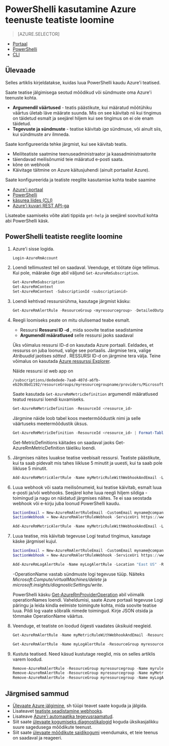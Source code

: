 <properties
    pageTitle="PowerShelli kasutamine Azure teenuste teatiste loomine | Microsoft Azure'i"
    description="PowerShelli abil saate luua Azure teatised, mis käivitab teatisi või automatiseerimise, kui teie määratud tingimustele."
    authors="rboucher"
    manager="carolz"
    editor=""
    services="monitoring-and-diagnostics"
    documentationCenter="monitoring-and-diagnostics"/>

<tags
    ms.service="monitoring-and-diagnostics"
    ms.workload="na"
    ms.tgt_pltfrm="na"
    ms.devlang="na"
    ms.topic="article"
    ms.date="10/20/2016"
    ms.author="robb"/>

# <a name="use-powershell-to-create-alerts-for-azure-services"></a>PowerShelli kasutamine Azure teenuste teatiste loomine

> [AZURE.SELECTOR]
- [Portaal](insights-alerts-portal.md)
- [PowerShelli](insights-alerts-powershell.md)
- [CLI](insights-alerts-command-line-interface.md)

## <a name="overview"></a>Ülevaade

Selles artiklis kirjeldatakse, kuidas luua PowerShelli kaudu Azure'i teatised.  

Saate teatise jälgimisega seotud mõõdikud või sündmuste oma Azure'i teenuste kohta.

- **Argumendil väärtused** - teatis päästikute, kui määratud mõõtühiku väärtus ületab läve määrate suunda. Mis on see käivitab nii kui tingimus on täidetud esmalt ja seejärel hiljem kui see tingimus on ei ole enam täidetud.    
- **Tegevuste ja sündmuste** - teatise käivitab *iga* sündmuse, või ainult siis, kui sündmuste arv ilmneda.

Saate konfigureerida tehke järgmist, kui see käivitab teatis.

- Meiliteatiste saatmine teenuseadministraator ja kaasadministraatorite
- täiendavad meilisõnumid teie määratud e-posti saata.
- kõne on webhook
- Käivitage täitmine on Azure käitusjuhendi (ainult portaalist Azure).

Saate konfigureerida ja teatiste reeglite kasutamise kohta teabe saamine

- [Azure'i portaal](insights-alerts-portal.md)
- [PowerShelli](insights-alerts-powershell.md)
- [käsurea liides (CLI)](insights-alerts-command-line-interface.md)
- [Azure'i kuvari REST API-ga](https://msdn.microsoft.com/library/azure/dn931945.aspx)


Lisateabe saamiseks võite alati tippida ```get-help``` ja seejärel soovitud kohta abi PowerShelli käsk.

## <a name="create-alert-rules-in-powershell"></a>PowerShelli teatiste reeglite loomine

1. Azure'i sisse logida.   

    ```PowerShell
    Login-AzureRmAccount

    ```

2. Loendi tellimustest teil on saadaval. Veenduge, et töötate õige tellimus. Kui pole, määrake õige abil väljund `Get-AzureRmSubscription`.

    ```PowerShell
    Get-AzureRmSubscription
    Get-AzureRmContext
    Set-AzureRmContext -SubscriptionId <subscriptionid>
    ```

3.  Loendi kehtivad ressursirühma, kasutage järgmist käsku:

    ```PowerShell
    Get-AzureRmAlertRule -ResourceGroup <myresourcegroup> -DetailedOutput
    ```

4. Reegli loomiseks peate on mitu olulisemad teabe esmalt. 
    - Ressursi **Ressursi ID -d** , mida soovite teatise seadistamine
    - **Argumendil määratlused** selle ressursi jaoks saadaval

    Üks võimalus ressursi ID-d on kasutada Azure portaali. Eeldades, et ressurss on juba loonud, valige see portaalis. Järgmise tera, valige *Atribuudid* jaotises *sätted* . RESSURSI ID-d on järgmine tera välja. Teine võimalus on kasutada [Azure ressurssi Explorer](https://resources.azure.com/).

    Näide ressursi id web app on

    ```
    /subscriptions/dededede-7aa0-407d-a6fb-eb20c8bd1192/resourceGroups/myresourcegroupname/providers/Microsoft.Web/sites/mywebsitename
    ```

    Saate kasutada `Get-AzureRmMetricDefinition` argumendil määratlused teatud ressursi loendi kuvamiseks.

    ```PowerShell
    Get-AzureRmMetricDefinition -ResourceId <resource_id>
    ```

    Järgmine näide loob tabel koos meetermõõdustik nimi ja selle väärtuseks meetermõõdustik üksus.

    ```PowerShell
    Get-AzureRmMetricDefinition -ResourceId <resource_id> | Format-Table -Property Name,Unit

    ```
    Get-MetricDefinitions käitades on saadaval jaoks Get-AzureRmMetricDefinition täieliku loendi.


5. Järgmises näites luuakse teatise veebisait ressursi. Teatiste päästikute, kui ta saab pidevalt mis tahes liikluse 5 minutit ja uuesti, kui ta saab pole liikluse 5 minutit.

    ```PowerShell
    Add-AzureRmMetricAlertRule -Name myMetricRuleWithWebhookAndEmail -Location "East US" -ResourceGroup myresourcegroup -TargetResourceId /subscriptions/dededede-7aa0-407d-a6fb-eb20c8bd1192/resourceGroups/myresourcegroupname/providers/Microsoft.Web/sites/mywebsitename -MetricName "BytesReceived" -Operator GreaterThan -Threshold 2 -WindowSize 00:05:00 -TimeAggregationOperator Total -Description "alert on any website activity"

    ```

6. Luua webhook või saata meilisõnumeid, kui teatise käivitab, esmalt luua e-posti ja/või webhooks. Seejärel kohe luua reegli hiljem sildiga - toimingud ja nagu on näidatud järgmises näites. Te ei saa seostada webhook või e-kirju juba loonud PowerShelli kaudu.


    ```PowerShell
    $actionEmail = New-AzureRmAlertRuleEmail -CustomEmail myname@company.com
    $actionWebhook = New-AzureRmAlertRuleWebhook -ServiceUri https://www.contoso.com?token=mytoken

    Add-AzureRmMetricAlertRule -Name myMetricRuleWithWebhookAndEmail -Location "East US" -ResourceGroup myresourcegroup -TargetResourceId /subscriptions/dededede-7aa0-407d-a6fb-eb20c8bd1192/resourceGroups/myresourcegroupname/providers/Microsoft.Web/sites/mywebsitename -MetricName "BytesReceived" -Operator GreaterThan -Threshold 2 -WindowSize 00:05:00 -TimeAggregationOperator Total -Actions $actionEmail, $actionWebhook -Description "alert on any website activity"
    ```


7. Luua teatise, mis käivitab tegevuse Logi teatud tingimus, kasutage käske järgmisel kujul.

    ```PowerShell
    $actionEmail = New-AzureRmAlertRuleEmail -CustomEmail myname@company.com
    $actionWebhook = New-AzureRmAlertRuleWebhook -ServiceUri https://www.contoso.com?token=mytoken

    Add-AzureRmLogAlertRule -Name myLogAlertRule -Location "East US" -ResourceGroup myresourcegroup -OperationName microsoft.web/sites/start/action -Status Succeeded -TargetResourceGroup resourcegroupbeingmonitored -Actions $actionEmail, $actionWebhook
    ```

    -OperationName vastab sündmuste logi tegevuse tüüp. Näiteks *Microsoft.Compute/virtualMachines/delete* ja *microsoft.insights/diagnosticSettings/write*.

    PowerShelli käsku [Get-AzureRmProviderOperation](https://msdn.microsoft.com/library/mt603720.aspx) abil võimalik operationNames loendi. Vaheldumisi, saate Azure portaali tegevuse Logi päringu ja leida kindla eelmiste toimingute kohta, mida soovite teatise luua. Pildi log vaate sõbralik nimede toimingud. Kirje JSON otsida ja tõmmake OperationName väärtus.   

8. Veenduge, et teatiste on loodud õigesti vaadates üksikuid reegleid.

    ```PowerShell
    Get-AzureRmAlertRule -Name myMetricRuleWithWebhookAndEmail -ResourceGroup myresourcegroup -DetailedOutput

    Get-AzureRmAlertRule -Name myLogAlertRule -ResourceGroup myresourcegroup -DetailedOutput
    ```

9. Kustuta teatised. Need käsud kustutage reeglid, mis on selles artiklis varem loodud.

    ```PowerShell
    Remove-AzureRmAlertRule -ResourceGroup myresourcegroup -Name myrule
    Remove-AzureRmAlertRule -ResourceGroup myresourcegroup -Name myMetricRuleWithWebhookAndEmail
    Remove-AzureRmAlertRule -ResourceGroup myresourcegroup -Name myLogAlertRule
    ```

## <a name="next-steps"></a>Järgmised sammud

* [Ülevaate Azure jälgimine,](monitoring-overview.md) sh tüüpi teavet saate koguda ja jälgida.
* Lisateavet [teatiste seadistamine webhooks](insights-webhooks-alerts.md).
* Lisateave [Azure'i automaatika tegevusraamatud](..\automation\automation-starting-a-runbook.md).
* Siit saate [ülevaate kogumiseks diagnostikalogid](monitoring-overview-of-diagnostic-logs.md) koguda üksikasjalikku suure sagedusega mõõdikute teenust.
* Siit saate [ülevaate mõõdikute saidikogumi](insights-how-to-customize-monitoring.md) veendumaks, et teie teenus on saadaval ja reageeri.
